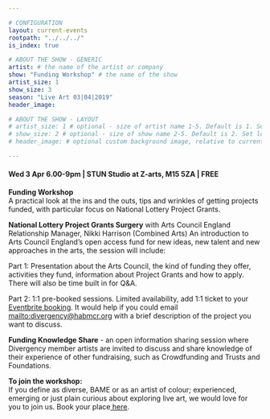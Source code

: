 ```yaml
---

# CONFIGURATION
layout: current-events
rootpath: "../../../"
is_index: true

# ABOUT THE SHOW - GENERIC
artist: # the name of the artist or company
show: "Funding Workshop" # the name of the show
artist_size: 1
show_size: 3
season: "Live Art 03|04|2019"
header_image:

# ABOUT THE SHOW - LAYOUT
# artist_size: 1 # optional - size of artist name 1-5. Default is 1. Set longer names to lower values
# show_size: 2 # optional - size of show name 2-5. Default is 2. Set longer names to lower values
# header_image: # optional custom background image, relative to current page

---
```

 
#### Wed 3 Apr 6.00-9pm  | STUN Studio at Z-arts, M15 5ZA | FREE        
     
**Funding Workshop**      
A practical look at the ins and the outs, tips and wrinkles of getting projects funded, with particular focus on National Lottery Project Grants.      
  
**National Lottery Project Grants Surgery** with Arts Council England  Relationship Manager, Nikki Harrison (Combined Arts)
An introduction to Arts Council England’s open access fund for new ideas, new talent and new approaches in the arts, the session will include:      

Part 1: Presentation about the Arts Council, the kind of funding they offer, activities they fund, information about Project Grants and how to apply. There will also be time built in for Q&A.       

Part 2: 1:1 pre-booked sessions. Limited availability, add 1:1 ticket to your <a href="https://www.eventbrite.co.uk/e/divergency-funding-workshop-tickets-59051713264"> Eventbrite booking</a>. It would help if you could email <mailto:divergency@habmcr.org> with a brief description of the project you want to discuss.            

**Funding Knowledge Share** - an open information sharing session where Divergency member artists are invited to discuss and share knowledge of their experience of other fundraising, such as Crowdfunding and Trusts and Foundations.     
  
**To join the workshop:**       
If you define as diverse, BAME or as an artist of colour; experienced, emerging or just plain curious about exploring live art, we would love for you to join us. Book your place<a href="https://www.eventbrite.co.uk/e/divergency-funding-workshop-tickets-59051713264"> here</a>.  
                    
    

